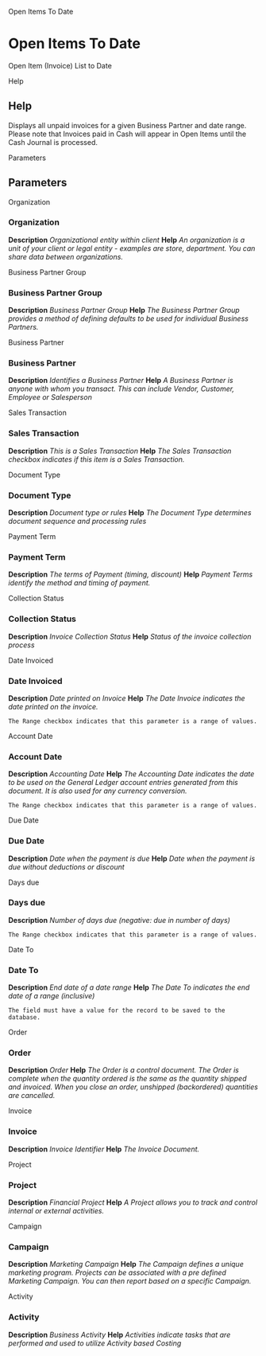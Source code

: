 
Open Items To Date
# Open Items To Date


Open Item (Invoice) List to Date

Help
## Help

Displays all unpaid invoices for a given Business Partner and date range. Please note that Invoices paid in Cash will appear in Open Items until the Cash Journal is processed.

Parameters
## Parameters


Organization
### Organization

**Description**
 *Organizational entity within client*
**Help**
 *An organization is a unit of your client or legal entity - examples are store, department. You can share data between organizations.*

Business Partner Group
### Business Partner Group

**Description**
 *Business Partner Group*
**Help**
 *The Business Partner Group provides a method of defining defaults to be used for individual Business Partners.*

Business Partner
### Business Partner

**Description**
 *Identifies a Business Partner*
**Help**
 *A Business Partner is anyone with whom you transact.  This can include Vendor, Customer, Employee or Salesperson*

Sales Transaction
### Sales Transaction

**Description**
 *This is a Sales Transaction*
**Help**
 *The Sales Transaction checkbox indicates if this item is a Sales Transaction.*

Document Type
### Document Type

**Description**
 *Document type or rules*
**Help**
 *The Document Type determines document sequence and processing rules*

Payment Term
### Payment Term

**Description**
 *The terms of Payment (timing, discount)*
**Help**
 *Payment Terms identify the method and timing of payment.*

Collection Status
### Collection Status

**Description**
 *Invoice Collection Status*
**Help**
 *Status of the invoice collection process*

Date Invoiced
### Date Invoiced

**Description**
 *Date printed on Invoice*
**Help**
 *The Date Invoice indicates the date printed on the invoice.*

```
The Range checkbox indicates that this parameter is a range of values.
```
Account Date
### Account Date

**Description**
 *Accounting Date*
**Help**
 *The Accounting Date indicates the date to be used on the General Ledger account entries generated from this document. It is also used for any currency conversion.*

```
The Range checkbox indicates that this parameter is a range of values.
```
Due Date
### Due Date

**Description**
 *Date when the payment is due*
**Help**
 *Date when the payment is due without deductions or discount*

Days due
### Days due

**Description**
 *Number of days due (negative: due in number of days)*

```
The Range checkbox indicates that this parameter is a range of values.
```
Date To
### Date To

**Description**
 *End date of a date range*
**Help**
 *The Date To indicates the end date of a range (inclusive)*

```
The field must have a value for the record to be saved to the database.
```
Order
### Order

**Description**
 *Order*
**Help**
 *The Order is a control document.  The  Order is complete when the quantity ordered is the same as the quantity shipped and invoiced.  When you close an order, unshipped (backordered) quantities are cancelled.*

Invoice
### Invoice

**Description**
 *Invoice Identifier*
**Help**
 *The Invoice Document.*

Project
### Project

**Description**
 *Financial Project*
**Help**
 *A Project allows you to track and control internal or external activities.*

Campaign
### Campaign

**Description**
 *Marketing Campaign*
**Help**
 *The Campaign defines a unique marketing program.  Projects can be associated with a pre defined Marketing Campaign.  You can then report based on a specific Campaign.*

Activity
### Activity

**Description**
 *Business Activity*
**Help**
 *Activities indicate tasks that are performed and used to utilize Activity based Costing*
